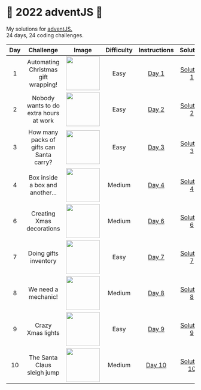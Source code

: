 # 🎄 2022 adventJS 🎄
My solutions for [adventJS.](https://adventjs.dev/en)<br>
24 days, 24 coding challenges.

| Day |                 Challenge                | Image                                                                                          | Difficulty |                                    Instructions                                    |                                        Solution                                       |
|:---:|:----------------------------------------:|------------------------------------------------------------------------------------------------|:----------:|:----------------------------------------------------------------------------------:|:-------------------------------------------------------------------------------------:|
|  1  |    Automating Christmas gift wrapping!   | <image src = "https://adventjs.dev/challenges-2022/1.svg" width="90px" height="90px"></image>  |    Easy    |   [Day 1](https://github.com/IggyNP/adventJS/blob/main/day1/instructionsDay1.png)  |  [Solution 1](https://github.com/IggyNP/adventJS/blob/main/challenges/day01/day1.js)  |
|  2  |  Nobody wants to do extra hours at work  | <image src = "https://adventjs.dev/challenges-2022/2.svg" width="90px" height="90px"></image>  |    Easy    |   [Day 2](https://github.com/IggyNP/adventJS/blob/main/day2/instructionsDay2.png)  |  [Solution 2](https://github.com/IggyNP/adventJS/blob/main/challenges/day02/day2.js)  |
|  3  | How many packs of gifts can Santa carry? | <image src = "https://adventjs.dev/challenges-2022/3.svg" width="90px" height="90px"></image>  |    Easy    |   [Day 3](https://github.com/IggyNP/adventJS/blob/main/day3/instructionsDay3.png)  |  [Solution 3](https://github.com/IggyNP/adventJS/blob/main/challenges/day03/day3.js)  |
|  4  |      Box inside a box and another...     | <image src = "https://adventjs.dev/challenges-2022/4.svg" width="90px" height="90px"></image>  |   Medium   |   [Day 4](https://github.com/IggyNP/adventJS/blob/main/day4/instructionsDay4.png)  |        [Solution 4](https://github.com/IggyNP/adventJS/blob/main/day4/day4.js)        |
|  6  |         Creating Xmas decorations        |  <image src = "https://adventjs.dev/challenges-2022/6.svg" width="90px" height="90px"></image> |   Medium   |   [Day 6](https://github.com/IggyNP/adventJS/blob/main/day6/InstructionsDay6.png)  |  [Solution 6](https://github.com/IggyNP/adventJS/blob/main/challenges/day06/day6.js)  |
|  7  |           Doing gifts inventory          |  <image src = "https://adventjs.dev/challenges-2022/7.svg" width="90px" height="90px"></image> |    Easy    |   [Day 7](https://github.com/IggyNP/adventJS/blob/main/day7/instructionsDay7.png)  |  [Solution 7](https://github.com/IggyNP/adventJS/blob/main/challenges/day07/day7.js)  |
|  8  |            We need a mechanic!           |  <image src = "https://adventjs.dev/challenges-2022/8.svg" width="90px" height="90px"></image> |   Medium   |   [Day 8](https://github.com/IggyNP/adventJS/blob/main/day8/instructionsDay8.png)  |  [Solution 8](https://github.com/IggyNP/adventJS/blob/main/challenges/day08/day8.js)  |
|  9  |             Crazy Xmas lights            |  <image src = "https://adventjs.dev/challenges-2022/9.svg" width="90px" height="90px"></image> |    Easy    |   [Day 9](https://github.com/IggyNP/adventJS/blob/main/day9/InstructionsDay9.png)  |  [Solution 9](https://github.com/IggyNP/adventJS/blob/main/challenges/day09/day9.js)  |
| 10  | The Santa Claus sleigh jump              | <image src = "https://adventjs.dev/challenges-2022/10.svg" width="90px" height="90px"></image> | Medium     | [Day 10](https://github.com/IggyNP/adventJS/blob/main/day10/instructionsDay10.png) | [Solution 10](https://github.com/IggyNP/adventJS/blob/main/challenges/day10/day10.js) |
